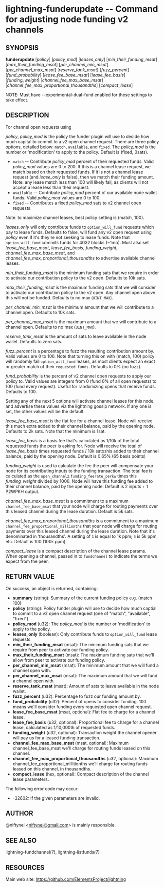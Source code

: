lightning-funderupdate -- Command for adjusting node funding v2 channels
========================================================================

SYNOPSIS
--------

**funderupdate** [*policy*] [*policy\_mod*] [*leases\_only*] [*min\_their\_funding\_msat*] [*max\_their\_funding\_msat*] [*per\_channel\_min\_msat*] [*per\_channel\_max\_msat*] [*reserve\_tank\_msat*] [*fuzz\_percent*] [*fund\_probability*] [*lease\_fee\_base\_msat*] [*lease\_fee\_basis*] [*funding\_weight*] [*channel\_fee\_max\_base\_msat*] [*channel\_fee\_max\_proportional\_thousandths*] [*compact\_lease*]

NOTE: Must have --experimental-dual-fund enabled for these settings to take effect.

DESCRIPTION
-----------

For channel open requests using


*policy*, *policy\_mod* is the policy the funder plugin will use to decide
how much capital to commit to a v2 open channel request. There are three
policy options, detailed below: `match`, `available`, and `fixed`.
The *policy\_mod* is the number or 'modification' to apply to the policy.
Default is (fixed, 0sats).

* `match` -- Contribute *policy\_mod* percent of their requested funds.
   Valid *policy\_mod* values are 0 to 200. If this is a channel lease
   request, we match based on their requested funds. If it is not a
   channel lease request (and *lease\_only* is false), then we match
   their funding amount. Note: any lease match less than 100 will
   likely fail, as clients will not accept a lease less than their request.
* `available` -- Contribute *policy\_mod* percent of our available
   node wallet funds. Valid *policy\_mod* values are 0 to 100.
* `fixed` -- Contributes a fixed  *policy\_mod* sats to v2 channel open requests.

Note: to maximize channel leases, best policy setting is (match, 100).

*leases\_only* will only contribute funds to `option_will_fund` requests
which pay to lease funds. Defaults to false, will fund any v2 open request
using *policy* even if it's they're not seeking to lease funds. Note that
`option_will_fund` commits funds for 4032 blocks (~1mo). Must also set
*lease\_fee\_base\_msat*, *lease\_fee\_basis*, *funding\_weight*,
*channel\_fee\_max\_base\_msat*, and *channel\_fee\_max\_proportional\_thousandths*
to advertise available channel leases.

*min\_their\_funding\_msat* is the minimum funding sats that we require in order
to activate our contribution policy to the v2 open.  Defaults to 10k sats.

*max\_their\_funding\_msat* is the maximum funding sats that we will consider
to activate our contribution policy to the v2 open. Any channel open above this
will not be funded.  Defaults to no max (`UINT_MAX`).

*per\_channel\_min\_msat* is the minimum amount that we will contribute to a
channel open. Defaults to 10k sats.

*per\_channel\_max\_msat* is the maximum amount that we will contribute to a
channel open. Defaults to no max (`UINT_MAX`).

*reserve\_tank\_msat* is the amount of sats to leave available in the node wallet.
Defaults to zero sats.

*fuzz\_percent* is a percentage to fuzz the resulting contribution amount by.
Valid values are 0 to 100. Note that turning this on with (match, 100) policy
will randomly fail `option_will_fund` leases, as most clients
expect an exact or greater match of their `requested_funds`.
Defaults to 0% (no fuzz).

*fund\_probability* is the percent of v2 channel open requests to apply our
policy to. Valid values are integers from 0 (fund 0% of all open requests)
to 100 (fund every request). Useful for randomizing opens that receive funds.
Defaults to 100.

Setting any of the next 5 options will activate channel leases for this node,
and advertise these values via the lightning gossip network. If any one is set,
the other values will be the default.

*lease\_fee\_base\_msat* is the flat fee for a channel lease. Node will
receive this much extra added to their channel balance, paid by the opening
node. Defaults to 2k sats. Note that the minimum is 1sat.

*lease\_fee\_basis* is a basis fee that's calculated as 1/10k of the total
requested funds the peer is asking for. Node will receive the total of
*lease\_fee\_basis* times requested funds / 10k satoshis added to their channel
balance, paid by the opening node.  Default is 0.65% (65 basis points)

*funding\_weight* is used to calculate the fee the peer will compensate your
node for its contributing inputs to the funding transaction. The total fee
is calculated as the `open_channel2`.`funding_feerate_perkw` times this
*funding\_weight* divided by 1000. Node will have this funding fee added
to their channel balance, paid by the opening node.  Default is
2 inputs + 1 P2WPKH output.

*channel\_fee\_max\_base\_msat* is a commitment to a maximum
`channel_fee_base_msat` that your node will charge for routing payments
over this leased channel during the lease duration.  Default is 5k sats.

*channel\_fee\_max\_proportional\_thousandths* is a commitment to a maximum
`channel_fee_proportional_millionths` that your node will charge for
routing payments over this leased channel during the lease duration.
Note that it's denominated in 'thousandths'. A setting of `1` is equal
to 1k ppm; `5` is 5k ppm, etc.  Default is 100 (100k ppm).

*compact\_lease* is a compact description of the channel lease params. When
opening a channel, passed in to `fundchannel` to indicate the terms we
expect from the peer.

RETURN VALUE
------------

[comment]: # (GENERATE-FROM-SCHEMA-START)
On success, an object is returned, containing:

- **summary** (string): Summary of the current funding policy e.g. (match 100)
- **policy** (string): Policy funder plugin will use to decide how much captial to commit to a v2 open channel request (one of "match", "available", "fixed")
- **policy\_mod** (u32): The *policy\_mod* is the number or 'modification' to apply to the policy.
- **leases\_only** (boolean): Only contribute funds to `option_will_fund` lease requests.
- **min\_their\_funding\_msat** (msat): The minimum funding sats that we require from peer to activate our funding policy.
- **max\_their\_funding\_msat** (msat): The maximum funding sats that we'll allow from peer to activate our funding policy.
- **per\_channel\_min\_msat** (msat): The minimum amount that we will fund a channel open with.
- **per\_channel\_max\_msat** (msat): The maximum amount that we will fund a channel open with.
- **reserve\_tank\_msat** (msat): Amount of sats to leave available in the node wallet.
- **fuzz\_percent** (u32): Percentage to fuzz our funding amount by.
- **fund\_probability** (u32): Percent of opens to consider funding. 100 means we'll consider funding every requested open channel request.
- **lease\_fee\_base\_msat** (msat, optional): Flat fee to charge for a channel lease.
- **lease\_fee\_basis** (u32, optional): Proportional fee to charge for a channel lease, calculated as 1/10,000th of requested funds.
- **funding\_weight** (u32, optional): Transaction weight the channel opener will pay us for a leased funding transaction.
- **channel\_fee\_max\_base\_msat** (msat, optional): Maximum channel\_fee\_base\_msat we'll charge for routing funds leased on this channel.
- **channel\_fee\_max\_proportional\_thousandths** (u32, optional): Maximum channel\_fee\_proportional\_millitionths we'll charge for routing funds leased on this channel, in thousandths.
- **compact\_lease** (hex, optional): Compact description of the channel lease parameters.

[comment]: # (GENERATE-FROM-SCHEMA-END)

The following error code may occur:

- -32602: If the given parameters are invalid.

AUTHOR
------

@niftynei <<niftynei@gmail.com>> is mainly responsible.

SEE ALSO
--------

lightning-fundchannel(7), lightning-listfunds(7)


RESOURCES
---------

Main web site: <https://github.com/ElementsProject/lightning>

[comment]: # ( SHA256STAMP:3ff71c0a62f350d099dbe5b3e5c4e20b486214a23333fcf5bcd6e7b062175ff9)
